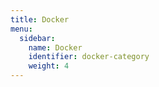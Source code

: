 ```yaml
---
title: Docker
menu:
  sidebar:
    name: Docker
    identifier: docker-category
    weight: 4
---
```

